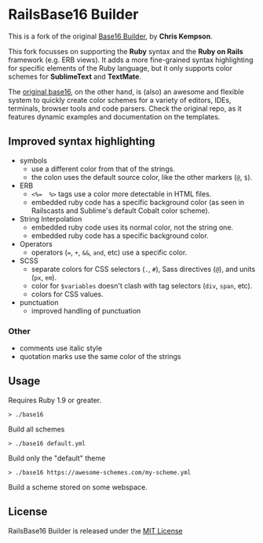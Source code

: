 # RailsBase16 Builder
This is a fork of the original [Base16 Builder](https://github.com/chriskempson/base16-builder), by **Chris Kempson**.  

This fork focusses on supporting the **Ruby** syntax and the **Ruby on Rails** framework (e.g. ERB views).
It adds a more fine-grained syntax highlighting for specific elements of the Ruby language, but it only supports color schemes for **SublimeText** and **TextMate**.  

The [original base16](https://github.com/chriskempson/base16), on the other hand, is (also) an awesome and flexible system to quickly create color schemes for a variety of editors, IDEs, terminals, browser tools and code parsers. Check the original repo, as it features dynamic examples and documentation on the templates.  


## Improved syntax highlighting

* symbols
    * use a different color from that of the strings.
    * the colon uses the default source color, like the other markers (`@`, `$`).
* ERB
    * `<%=  %>` tags use a color more detectable in HTML files.
    * embedded ruby code has a specific background color (as seen in Railscasts and Sublime's default Cobalt color scheme).
* String Interpolation
    * embedded ruby code uses its normal color, not the string one. 
    * embedded ruby code has a specific background color.
* Operators
    * operators (`=`, `+`, `&&`, `and`, etc) use a specific color.
* SCSS
    * separate colors for CSS selectors (`.`, `#`), Sass directives (`@`), and units (`px`, `em`).
    * color for `$variables` doesn't clash with tag selectors (`div`, `span`, etc).
    * colors for CSS values.
* punctuation
    * improved handling of punctuation

### Other

* comments use italic style
* quotation marks use the same color of the strings


## Usage

Requires Ruby 1.9 or greater.

    > ./base16
Build all schemes

    > ./base16 default.yml
Build only the "default" theme

    > ./base16 https://awesome-schemes.com/my-scheme.yml
Build a scheme stored on some webspace.


## License
RailsBase16 Builder is released under the [MIT License](https://github.com/tompave/RailsBase16-builder/blob/master/LICENSE.md)
